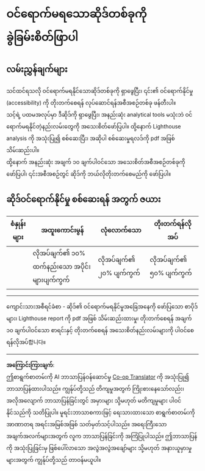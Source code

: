 <!--
CO_OP_TRANSLATOR_METADATA:
{
  "original_hash": "a258597a194e77d4fd469b3cd976b29e",
  "translation_date": "2025-08-27T22:51:30+00:00",
  "source_file": "1-getting-started-lessons/3-accessibility/assignment.md",
  "language_code": "my"
}
-->
# ဝင်ရောက်မရသောဆိုဒ်တစ်ခုကို ခွဲခြမ်းစိတ်ဖြာပါ

## လမ်းညွှန်ချက်များ

သင်ထင်ရသလို ဝင်ရောက်မရနိုင်သောဆိုဒ်တစ်ခုကို ရှာဖွေပြီး၊ ၎င်း၏ ဝင်ရောက်နိုင်မှု (accessibility) ကို တိုးတက်စေရန် လုပ်ဆောင်ရန်အစီအစဉ်တစ်ခု ဖန်တီးပါ။  
သင့်ရဲ့ ပထမအလုပ်မှာ ဒီဆိုဒ်ကို ရှာဖွေပြီး၊ အနည်းဆုံး analytical tools မသုံးဘဲ ဝင်ရောက်မရနိုင်တဲ့နည်းလမ်းတွေကို အသေးစိတ်ဖော်ပြပါ။ ထို့နောက် Lighthouse analysis ကို အသုံးပြု၍ စစ်ဆေးပြီး၊ အဆိုပါ စစ်ဆေးမှုရလဒ်ကို pdf အဖြစ် သိမ်းဆည်းပါ။  
ထို့နောက် အနည်းဆုံး အချက် ၁၀ ချက်ပါဝင်သော အသေးစိတ်အစီအစဉ်တစ်ခုကို ဖော်ပြပါ၊ ၎င်းအစီအစဉ်တွင် ဆိုဒ်ကို ဘယ်လိုတိုးတက်စေမည်ကို ဖော်ပြပါ။

## ဆိုဒ်ဝင်ရောက်နိုင်မှု စစ်ဆေးရန် အတွက် ဇယား

| စံနှုန်းများ | အထူးကောင်းမွန် | လုံလောက်သော | တိုးတက်ရန်လိုအပ် |
|--------------|----------------|--------------|------------------|
|              | လိုအပ်ချက်၏ ၁၀% ထက်နည်းသော အပိုင်းများပျက်ကွက် | လိုအပ်ချက်၏ ၂၀% ပျက်ကွက် | လိုအပ်ချက်၏ ၅၀% ပျက်ကွက် |

----
ကျောင်းသားအစီရင်ခံစာ - ဆိုဒ်၏ ဝင်ရောက်မရနိုင်မှုအခြေအနေကို ဖော်ပြသော စာပိုဒ်များ၊ Lighthouse report ကို pdf အဖြစ် သိမ်းဆည်းထားမှု၊ တိုးတက်စေရန် အချက် ၁၀ ချက်ပါဝင်သော စာရင်းနှင့် တိုးတက်စေရန် အသေးစိတ်နည်းလမ်းများကို ပါဝင်စေရန်လိုအပ်합니다။

---

**အကြောင်းကြားချက်**:  
ဤစာရွက်စာတမ်းကို AI ဘာသာပြန်ဝန်ဆောင်မှု [Co-op Translator](https://github.com/Azure/co-op-translator) ကို အသုံးပြု၍ ဘာသာပြန်ထားပါသည်။ ကျွန်ုပ်တို့သည် တိကျမှုအတွက် ကြိုးစားနေသော်လည်း၊ အလိုအလျောက် ဘာသာပြန်ခြင်းတွင် အမှားများ သို့မဟုတ် မတိကျမှုများ ပါဝင်နိုင်သည်ကို သတိပြုပါ။ မူရင်းဘာသာစကားဖြင့် ရေးသားထားသော စာရွက်စာတမ်းကို အာဏာတရ အရင်းအမြစ်အဖြစ် သတ်မှတ်သင့်ပါသည်။ အရေးကြီးသော အချက်အလက်များအတွက် လူက ဘာသာပြန်ခြင်းကို အကြံပြုပါသည်။ ဤဘာသာပြန်ကို အသုံးပြုခြင်းမှ ဖြစ်ပေါ်လာသော အလွဲအလွဲအချော်များ သို့မဟုတ် အနားယူမှားမှုများအတွက် ကျွန်ုပ်တို့သည် တာဝန်မယူပါ။